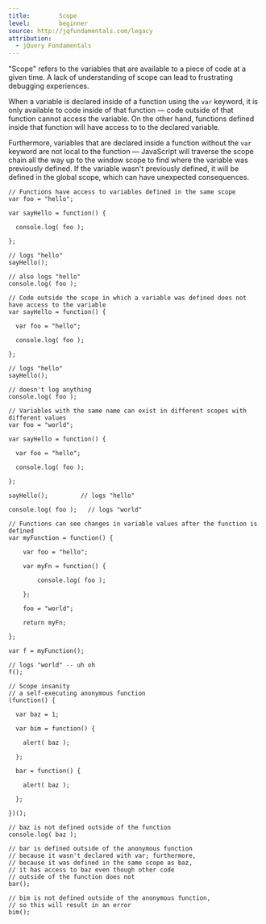 ```yaml
---
title:        Scope
level:        beginner
source: http://jqfundamentals.com/legacy
attribution: 
  - jQuery Fundamentals
---
```


"Scope" refers to the variables that are available to a piece of code at a given time. A lack of understanding of scope can lead to frustrating debugging experiences.

When a variable is declared inside of a function using the `var` keyword, it is only available to code inside of that function &#8212; code outside of that function cannot access the variable. On the other hand, functions defined inside that function will have access to to the declared variable.

Furthermore, variables that are declared inside a function without the `var` keyword are not local to the function &#8212; JavaScript will traverse the scope chain all the way up to the window scope to find where the variable was previously defined. If the variable wasn't previously defined, it will be defined in the global scope, which can have unexpected consequences.

```
// Functions have access to variables defined in the same scope
var foo = "hello";

var sayHello = function() {

  console.log( foo );

};

// logs "hello"
sayHello();

// also logs "hello"
console.log( foo );
```

```
// Code outside the scope in which a variable was defined does not have access to the variable
var sayHello = function() {

  var foo = "hello";

  console.log( foo );

};

// logs "hello"
sayHello();

// doesn't log anything
console.log( foo );
```

```
// Variables with the same name can exist in different scopes with different values
var foo = "world";

var sayHello = function() {

  var foo = "hello";

  console.log( foo );

};

sayHello();         // logs "hello"

console.log( foo );   // logs "world"
```

```
// Functions can see changes in variable values after the function is defined
var myFunction = function() {

    var foo = "hello";

    var myFn = function() {

        console.log( foo );

    };

    foo = "world";

    return myFn;

};

var f = myFunction();

// logs "world" -- uh oh
f();
```

```
// Scope insanity
// a self-executing anonymous function
(function() {

  var baz = 1;

  var bim = function() {

    alert( baz );

  };

  bar = function() {

    alert( baz );

  };

})();

// baz is not defined outside of the function
console.log( baz );

// bar is defined outside of the anonymous function
// because it wasn't declared with var; furthermore,
// because it was defined in the same scope as baz,
// it has access to baz even though other code
// outside of the function does not
bar();

// bim is not defined outside of the anonymous function,
// so this will result in an error
bim();
```
